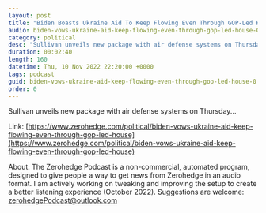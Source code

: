 ```yaml
---
layout: post
title: "Biden Boasts Ukraine Aid To Keep Flowing Even Through GOP-Led House"
audio: biden-vows-ukraine-aid-keep-flowing-even-through-gop-led-house-0
category: political
desc: "Sullivan unveils new package with air defense systems on Thursday..."
duration: 00:02:40
length: 160
datetime: Thu, 10 Nov 2022 22:20:00 +0000
tags: podcast
guid: biden-vows-ukraine-aid-keep-flowing-even-through-gop-led-house-0
order: 0
---
```

Sullivan unveils new package with air defense systems on Thursday...

Link: [https://www.zerohedge.com/political/biden-vows-ukraine-aid-keep-flowing-even-through-gop-led-house](https://www.zerohedge.com/political/biden-vows-ukraine-aid-keep-flowing-even-through-gop-led-house)

About: The Zerohedge Podcast is a non-commercial, automated program, designed to give people a way to get news from Zerohedge in an audio format.  I am actively working on tweaking and improving the setup to create a better listening experience (October 2022).  Suggestions are welcome: [zerohedgePodcast@outlook.com](mailto:zerohedgePodcast@outlook.com)